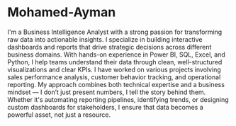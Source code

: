 # Mohamed-Ayman
I'm a Business Intelligence Analyst with a strong passion for transforming raw data into actionable insights. I specialize in building interactive dashboards and reports that drive strategic decisions across different business domains.
With hands-on experience in Power BI, SQL, Excel, and Python, I help teams understand their data through clean, well-structured visualizations and clear KPIs. I have worked on various projects involving sales performance analysis, customer behavior tracking, and operational reporting.
My approach combines both technical expertise and a business mindset — I don’t just present numbers, I tell the story behind them. Whether it's automating reporting pipelines, identifying trends, or designing custom dashboards for stakeholders, I ensure that data becomes a powerful asset, not just a resource.
